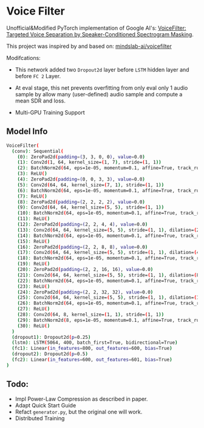 # Voice Filter 

Unofficial&Modified PyTorch implementation of Google AI's:
[VoiceFilter: Targeted Voice Separation by Speaker-Conditioned Spectrogram Masking](https://arxiv.org/abs/1810.04826).

This project was inspired by and based on: [mindslab-ai/voicefilter](https://github.com/mindslab-ai/voicefilter)

Modifcations:

 - This network added two `Dropout2d` layer before `LSTM` hidden layer and before `FC 2` Layer.

 - At eval stage, this net prevents overfitting from only eval only 1 audio sample by allow many
(user-defined) audio sample and compute a mean SDR and loss.

 - Multi-GPU Training Support


## Model Info
```bash
VoiceFilter(
  (conv): Sequential(
    (0): ZeroPad2d(padding=(3, 3, 0, 0), value=0.0)
    (1): Conv2d(1, 64, kernel_size=(1, 7), stride=(1, 1))
    (2): BatchNorm2d(64, eps=1e-05, momentum=0.1, affine=True, track_running_stats=True)
    (3): ReLU()
    (4): ZeroPad2d(padding=(0, 0, 3, 3), value=0.0)
    (5): Conv2d(64, 64, kernel_size=(7, 1), stride=(1, 1))
    (6): BatchNorm2d(64, eps=1e-05, momentum=0.1, affine=True, track_running_stats=True)
    (7): ReLU()
    (8): ZeroPad2d(padding=(2, 2, 2, 2), value=0.0)
    (9): Conv2d(64, 64, kernel_size=(5, 5), stride=(1, 1))
    (10): BatchNorm2d(64, eps=1e-05, momentum=0.1, affine=True, track_running_stats=True)
    (11): ReLU()
    (12): ZeroPad2d(padding=(2, 2, 4, 4), value=0.0)
    (13): Conv2d(64, 64, kernel_size=(5, 5), stride=(1, 1), dilation=(2, 1))
    (14): BatchNorm2d(64, eps=1e-05, momentum=0.1, affine=True, track_running_stats=True)
    (15): ReLU()
    (16): ZeroPad2d(padding=(2, 2, 8, 8), value=0.0)
    (17): Conv2d(64, 64, kernel_size=(5, 5), stride=(1, 1), dilation=(4, 1))
    (18): BatchNorm2d(64, eps=1e-05, momentum=0.1, affine=True, track_running_stats=True)
    (19): ReLU()
    (20): ZeroPad2d(padding=(2, 2, 16, 16), value=0.0)
    (21): Conv2d(64, 64, kernel_size=(5, 5), stride=(1, 1), dilation=(8, 1))
    (22): BatchNorm2d(64, eps=1e-05, momentum=0.1, affine=True, track_running_stats=True)
    (23): ReLU()
    (24): ZeroPad2d(padding=(2, 2, 32, 32), value=0.0)
    (25): Conv2d(64, 64, kernel_size=(5, 5), stride=(1, 1), dilation=(16, 1))
    (26): BatchNorm2d(64, eps=1e-05, momentum=0.1, affine=True, track_running_stats=True)
    (27): ReLU()
    (28): Conv2d(64, 8, kernel_size=(1, 1), stride=(1, 1))
    (29): BatchNorm2d(8, eps=1e-05, momentum=0.1, affine=True, track_running_stats=True)
    (30): ReLU()
  )
  (dropout1): Dropout2d(p=0.25)
  (lstm): LSTM(5064, 400, batch_first=True, bidirectional=True)
  (fc1): Linear(in_features=800, out_features=600, bias=True)
  (dropout2): Dropout2d(p=0.5)
  (fc2): Linear(in_features=600, out_features=601, bias=True)
)
```

## Todo:
 - Impl Power-Law Compression as described in paper.
 - Adapt Quick Start Guide
 - Refact `generator.py`, but the original one will work.
 - Distributed Training
